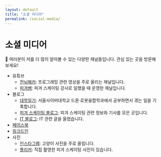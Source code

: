 ```yaml
---
layout: default
title: "소셜 미디어"
permalink: /social-media/
---
```


# 소셜 미디어

🤝 여러분이 저를 더 많이 알아볼 수 있는 다양한 채널들입니다. 관심 있는 곳을 방문해 보세요!

- 유튜브
  - [전뇌해커](https://www.youtube.com/@ychoikr): 프로그래밍 관련 영상을 주로 올리는 채널입니다.
  - [피겨쌤](https://www.youtube.com/@figuresam): 피겨 스케이팅 강사로 일했을 때 운영한 채널입니다.
- 블로그
  - [대학일기](https://drone23.tistory.com/): 서울사이버대학교 드론·로봇융합학과에서 공부하면서 겪는 일을 기록합니다.
  - [피겨 스케이팅 블로그](https://blog.naver.com/sk8erchoi): 피겨 스케이팅 관련 정보와 기사를 모은 곳입니다.
  - [IT 블로그](https://yong-it.blogspot.com/): IT 관련 글을 올렸습니다.
- [페이스북](https://www.facebook.com/ychoi22)
- [링크드인](https://www.linkedin.com/in/ychoi-kr/)
- 사진
  - [인스타그램](https://www.instagram.com/banghwadong_nabi/): 고양이 사진을 주로 올립니다.
  - [플리커](https://www.flickr.com/people/sk8er_choi/): 직접 촬영한 피겨 스케이팅 사진이 있습니다.

